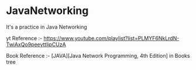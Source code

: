 # JavaNetworking
It's a practice in Java Networking 

yt Reference :-
  https://www.youtube.com/playlist?list=PLMYF6NkLrdN-TwiAxQo9peeyttljpCUzA

Book Reference :-
  [JAVA][Java Network Programming, 4th Edition] in Books tree  


